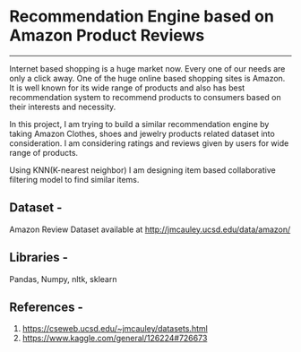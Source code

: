 # Recommendation Engine based on Amazon Product Reviews
__________________________________________________________________________________________________________________________

Internet based shopping is a huge market now. Every one of our needs are only a click away. One of the huge online based shopping sites is Amazon. It is well known for its wide range of products and also has best recommendation system to recommend products to consumers based on their interests and necessity. 

In this project, I am trying to build a similar recommendation engine by taking Amazon Clothes, shoes and jewelry products related dataset into consideration. I am considering ratings and reviews given by users for wide range of products. 

Using KNN(K-nearest neighbor) I am designing item based collaborative filtering model to find similar items.

## Dataset - 
Amazon Review Dataset available at http://jmcauley.ucsd.edu/data/amazon/

## Libraries -
Pandas, Numpy, nltk, sklearn

## References - 
1. https://cseweb.ucsd.edu/~jmcauley/datasets.html
2. https://www.kaggle.com/general/126224#726673
